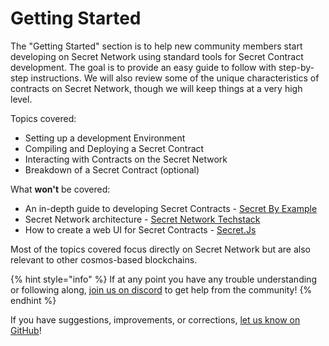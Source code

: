# Getting Started

The "Getting Started" section is to help new community members start developing on Secret Network using standard tools for Secret Contract development. The goal is to provide an easy guide to follow with step-by-step instructions. We will also review some of the unique characteristics of contracts on Secret Network, though we will keep things at a very high level.&#x20;

Topics covered:

* Setting up a development Environment
* Compiling and Deploying a Secret Contract
* Interacting with Contracts on the Secret Network
* Breakdown of a Secret Contract (optional)

What **won't** be covered:

* An in-depth guide to developing Secret Contracts - [Secret By Example](../secret-by-example/)
* Secret Network architecture - [Secret Network Techstack](../../overview-ecosystem-and-technology/techstack/)
* How to create a web UI for Secret Contracts - [Secret.Js](../tools-and-libraries/frontend-development/secretjs/)

Most of the topics covered focus directly on Secret Network but are also relevant to other cosmos-based blockchains.

{% hint style="info" %}
If at any point you have any trouble understanding or following along, [join us on discord](https://chat.scrt.network) to get help from the community!
{% endhint %}

If you have suggestions, improvements, or corrections, [let us know on GitHub](https://github.com/SecretFoundation/docs/issues)!
